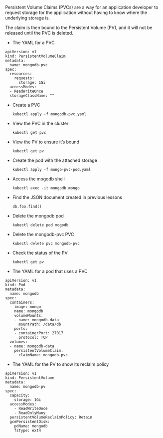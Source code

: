 Persistent Volume Claims (PVCs) are a way for an application developer to request storage for the application without having to know where the underlying storage is. 

The claim is then bound to the Persistent Volume (PV), and it will not be released until the PVC is deleted. 


* The YAML for a PVC
  
```
apiVersion: v1
kind: PersistentVolumeClaim
metadata:
  name: mongodb-pvc 
spec:
  resources:
    requests:
      storage: 1Gi
  accessModes:
  - ReadWriteOnce
  storageClassName: ""
```

* Create a PVC

  `kubectl apply -f mongodb-pvc.yaml`

* View the PVC in the cluster

  `kubectl get pvc`

* View the PV to ensure it’s bound

  `kubectl get pv`

* Create the pod with the attached storage

  `kubectl apply -f mongo-pvc-pod.yaml`

* Access the mogodb shell

  `kubectl exec -it mongodb mongo`

* Find the JSON document created in previous lessons

  `db.foo.find()`

* Delete the mongodb pod

  `kubectl delete pod mogodb`

* Delete the mongodb-pvc PVC

  `kubectl delete pvc mongodb-pvc`

* Check the status of the PV

  `kubectl get pv`


* The YAML for a pod that uses a PVC

```
apiVersion: v1
kind: Pod
metadata:
  name: mongodb 
spec:
  containers:
  - image: mongo
    name: mongodb
    volumeMounts:
    - name: mongodb-data
      mountPath: /data/db
    ports:
    - containerPort: 27017
      protocol: TCP
  volumes:
  - name: mongodb-data
    persistentVolumeClaim:
      claimName: mongodb-pvc
```

* The YAML for the PV to show its reclaim policy
  
```
apiVersion: v1
kind: PersistentVolume
metadata:
  name: mongodb-pv
spec:
  capacity: 
    storage: 1Gi
  accessModes:
    - ReadWriteOnce
    - ReadOnlyMany
  persistentVolumeReclaimPolicy: Retain
  gcePersistentDisk:
    pdName: mongodb
    fsType: ext4
```